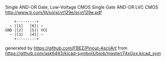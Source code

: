 Single AND-OR Gate, Low-Voltage CMOS
Single Gate AND-OR LVC CMOS
http://www.ti.com/lit/sg/scyt129e/scyt129e.pdf


	    +---------+
	  ~ |[1]   [6]| ~
	GND |[2]   [5]| VCC
	  ~ |[3]   [4]| ~
	    +---------+


generated by https://github.com/FBEZ/Pinout-AsciiArt from https://github.com/ask6483/kicad-symbols/blob/master/74xGxx.kicad_sym